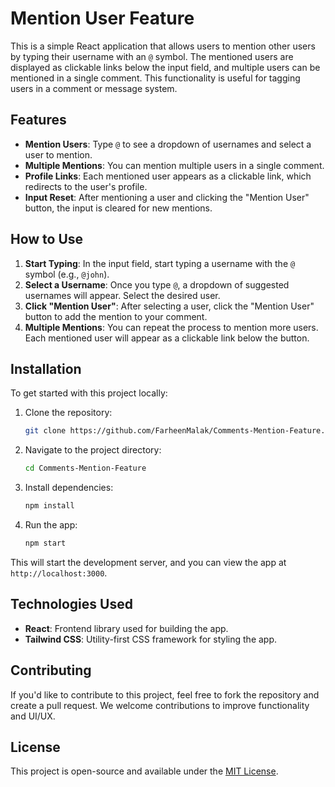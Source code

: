 # Mention User Feature

This is a simple React application that allows users to mention other users by typing their username with an `@` symbol. The mentioned users are displayed as clickable links below the input field, and multiple users can be mentioned in a single comment. This functionality is useful for tagging users in a comment or message system.

## Features

- **Mention Users**: Type `@` to see a dropdown of usernames and select a user to mention.
- **Multiple Mentions**: You can mention multiple users in a single comment.
- **Profile Links**: Each mentioned user appears as a clickable link, which redirects to the user's profile.
- **Input Reset**: After mentioning a user and clicking the "Mention User" button, the input is cleared for new mentions.

## How to Use

1. **Start Typing**: In the input field, start typing a username with the `@` symbol (e.g., `@john`).
2. **Select a Username**: Once you type `@`, a dropdown of suggested usernames will appear. Select the desired user.
3. **Click "Mention User"**: After selecting a user, click the "Mention User" button to add the mention to your comment.
4. **Multiple Mentions**: You can repeat the process to mention more users. Each mentioned user will appear as a clickable link below the button.

## Installation

To get started with this project locally:

1. Clone the repository:
    ```bash
    git clone https://github.com/FarheenMalak/Comments-Mention-Feature.git
    ```

2. Navigate to the project directory:
    ```bash
    cd Comments-Mention-Feature
    ```

3. Install dependencies:
    ```bash
    npm install
    ```

4. Run the app:
    ```bash
    npm start
    ```

This will start the development server, and you can view the app at `http://localhost:3000`.

## Technologies Used

- **React**: Frontend library used for building the app.
- **Tailwind CSS**: Utility-first CSS framework for styling the app.

## Contributing

If you'd like to contribute to this project, feel free to fork the repository and create a pull request. We welcome contributions to improve functionality and UI/UX.

## License

This project is open-source and available under the [MIT License](LICENSE).

